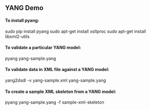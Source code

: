 ## YANG Demo

#### To install pyang:

sudo pip install pyang
sudo apt-get install xsltproc
sudo apt-get install libxml2-utils

#### To validate a particular YANG model:

pyang yang-sample.yang 

#### To validate data in XML file against a YANG model:

yang2dsdl -v yang-sample.xml yang-sample.yang

#### To create a sample XML skeleton from a YANG model:

pyang yang-sample.yang -f sample-xml-skeleton
